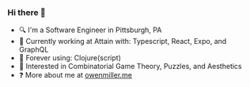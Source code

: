 ### Hi there 👋
- 🔍 I'm a Software Engineer in Pittsburgh, PA<br/>
- 🔨 Currently working at Attain with: Typescript, React, Expo, and GraphQL<br/>
- 🥇 Forever using: Clojure(script) <br/>
- 🤔 Interested in Combinatorial Game Theory, Puzzles, and Aesthetics
- ❓ More about me at [owenmiller.me](https://owenmiller.me)
